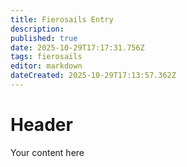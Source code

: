 ```yaml
---
title: Fierosails Entry
description: 
published: true
date: 2025-10-29T17:17:31.756Z
tags: fierosails
editor: markdown
dateCreated: 2025-10-29T17:13:57.362Z
---
```


# Header
Your content here